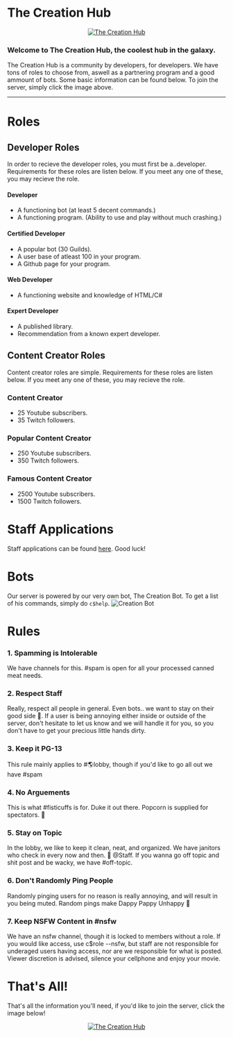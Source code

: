 # The Creation Hub
<p align = "center">
<a href="https://discord.gg/JmTrawD">
<img border="0" alt="The Creation Hub" src="https://cdn.discordapp.com/attachments/449930947576463380/450553890715467777/unknown.png">
</a>
</p>

### Welcome to The Creation Hub, the coolest hub in the galaxy.
The Creation Hub is a community by developers, for developers.
We have tons of roles to choose from, aswell as a partnering program
and a good ammount of bots. Some basic information can be found below.
To join the server, simply click the image above.
* * *

# Roles

## Developer Roles
In order to recieve the developer roles, you must first be a..developer. Requirements for these roles are listen below. If you meet any one of these, you may recieve the role.
#### Developer
- A functioning bot (at least 5 decent commands.)
- A functioning program. (Ability to use and play without much crashing.)
#### Certified Developer
- A popular bot (30 Guilds).
- A user base of atleast 100 in your program.
- A Github page for your program.
#### Web Developer
- A functioning website and knowledge of HTML/C#
#### Expert Developer
- A published library.
- Recommendation from a known expert developer.

## Content Creator Roles
Content creator roles are simple. Requirements for these roles are listen below. If you meet any one of these, you may recieve the role.
### Content Creator
- 25 Youtube subscribers.
- 35 Twitch followers.
### Popular Content Creator
- 250 Youtube subscribers.
- 350 Twitch followers.
### Famous Content Creator
- 2500 Youtube subscribers.
- 1500 Twitch followers.

# Staff Applications

Staff applications can be found [here](https://docs.google.com/forms/d/e/1FAIpQLSdDsJ0zKYpAfcdNUSi8Vg0MlvNsOd-ebXg_i6iFT8o0ZIMXUw/viewform?usp=sf_link). Good luck!

# Bots

Our server is powered by our very own bot, The Creation Bot. To get a list of his commands, simply do `c$help`.
![Creation Bot](https://cdn.discordapp.com/attachments/449773561528451073/451178906918060052/2bjrpe.png)

# Rules

### 1. Spamming is Intolerable
We have channels for this. #spam is open for all your processed canned meat needs.
### 2. Respect Staff
Really, respect all people in general. Even bots.. we want to stay on their good side :eyes:. If a user is being annoying either inside or outside of the server, don't hesitate to let us know and we will handle it for you, so you don't have to get your precious little hands dirty.
### 3. Keep it PG-13
This rule mainly applies to #🌎lobby, though if you'd like to go all out we have #spam
### 4. No Arguements
This is what #fisticuffs is for. Duke it out there. Popcorn is supplied for spectators. 🍿
### 5. Stay on Topic
In the lobby, we like to keep it clean, neat, and organized. We have janitors who check in every now and then. 👀 @Staff. If you wanna go off topic and shit post and be wacky, we have #off-topic.
### 6. Don't Randomly Ping People
Randomly pinging users for no reason is really annoying, and will result in you being muted. Random pings make Dappy Pappy Unhappy 👀
### 7. Keep NSFW Content in #nsfw
We have an nsfw channel, though it is locked to members without a role. If you would like access, use c$role --nsfw, but staff are not responsible for underaged users having access, nor are we responsible for what is posted. Viewer discretion is advised, silence your cellphone and enjoy your movie.

# That's All!
That's all the information you'll need, if you'd like to join the server, click the image below!
<p align = "center">
<a href="https://discord.gg/JmTrawD">
<img border="0" alt="The Creation Hub" src="https://cdn.discordapp.com/attachments/449930947576463380/450553890715467777/unknown.png">
</a>
</p>
